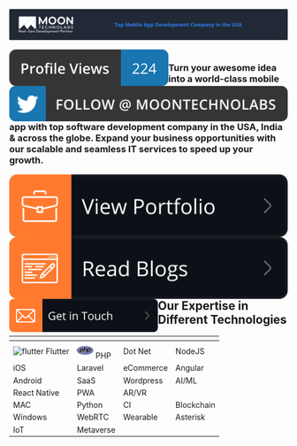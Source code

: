 <img src="assets/top-header.png" align="center">
<br/>
<br/>
<div>
<img src="assets/profile-views.svg" align="left"> <a href="https://twitter.com/moontechnolabs" target="_blank"><img src="assets/twitter-follow.svg" align="right"></a>
</div>

<h3>
    Turn your awesome idea into a world-class mobile app with top software development company in the USA, India & across the globe. Expand your business opportunities with our scalable and seamless IT services to speed up your growth.
</h3>

<div>
<img src="assets/view-portfolio.svg" align="left">
<img src="assets/read-blogs.svg" align="left">
<img src="assets/get-in-touch.png" align="left">
</div>

<h2>Our Expertise in Different Technologies</h2>

|<!-- --> |<!-- --> |<!-- --> |<!-- --> |
|--------|--------|--------|--------|
| <img src="https://www.vectorlogo.zone/logos/flutterio/flutterio-icon.svg" alt="flutter" width="30" height="30"/> Flutter |<img src="https://raw.githubusercontent.com/devicons/devicon/master/icons/php/php-original.svg" alt="php" width="30" height="30"/> PHP     | Dot Net|NodeJS  |
|iOS|Laravel|eCommerce|Angular|
|Android|SaaS|Wordpress|AI/ML|
|React Native | PWA | AR/VR|
|MAC|Python|CI|Blockchain|
|Windows|WebRTC|Wearable|Asterisk|
|IoT|Metaverse| 
